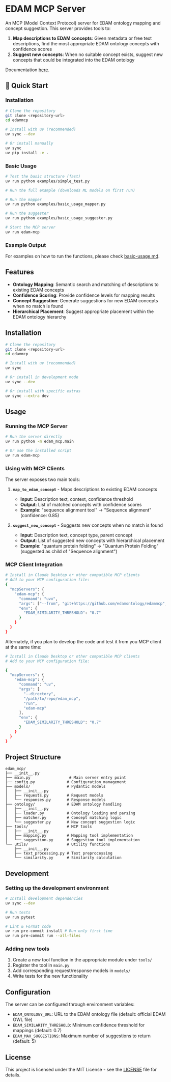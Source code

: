 # EDAM MCP Server

An MCP (Model Context Protocol) server for EDAM ontology mapping and concept suggestion. This server provides tools to:

1. **Map descriptions to EDAM concepts**: Given metadata or free text descriptions, find the most appropriate EDAM ontology concepts with confidence scores
2. **Suggest new concepts**: When no suitable concept exists, suggest new concepts that could be integrated into the EDAM ontology

Documentation [here](https://edamontology.github.io/edammcp/).

## 🚀 Quick Start

### Installation

```bash
# Clone the repository
git clone <repository-url>
cd edammcp

# Install with uv (recommended)
uv sync --dev

# Or install manually
uv sync
uv pip install -e .
```

### Basic Usage

```bash
# Test the basic structure (fast)
uv run python examples/simple_test.py

# Run the full example (downloads ML models on first run)

# Run the mapper
uv run python examples/basic_usage_mapper.py

# Run the suggester
uv run python examples/basic_usage_suggester.py

# Start the MCP server
uv run edam-mcp
```

### Example Output

For examples on how to run the functions, please check [basic-usage.md](/docs/examples/basic-usage.md).

## Features

- **Ontology Mapping**: Semantic search and matching of descriptions to existing EDAM concepts
- **Confidence Scoring**: Provide confidence levels for mapping results
- **Concept Suggestion**: Generate suggestions for new EDAM concepts when no match is found
- **Hierarchical Placement**: Suggest appropriate placement within the EDAM ontology hierarchy

## Installation

```bash
# Clone the repository
git clone <repository-url>
cd edammcp

# Install with uv (recommended)
uv sync

# Or install in development mode
uv sync --dev

# Or install with specific extras
uv sync --extra dev
```

## Usage

### Running the MCP Server

```bash
# Run the server directly
uv run python -m edam_mcp.main

# Or use the installed script
uv run edam-mcp
```

### Using with MCP Clients

The server exposes two main tools:

1. **`map_to_edam_concept`** - Maps descriptions to existing EDAM concepts
   - **Input**: Description text, context, confidence threshold
   - **Output**: List of matched concepts with confidence scores
   - **Example**: "sequence alignment tool" → "Sequence alignment" (confidence: 0.85)

2. **`suggest_new_concept`** - Suggests new concepts when no match is found
   - **Input**: Description text, concept type, parent concept
   - **Output**: List of suggested new concepts with hierarchical placement
   - **Example**: "quantum protein folding" → "Quantum Protein Folding" (suggested as child of "Sequence alignment")

### MCP Client Integration

```bash
# Install in Claude Desktop or other compatible MCP clients
# Add to your MCP configuration file:
{
  "mcpServers": {
    "edam-mcp": {
      "command": "uvx",
      "args": ["--from", "git+https://github.com/edamontology/edammcp", "edam-mcp"],
      "env": {
        "EDAM_SIMILARITY_THRESHOLD": "0.7"
      }
    }
  }
}
```

Alternately, if you plan to develop the code and test it from you MCP client at the same time:

```bash
# Install in Claude Desktop or other compatible MCP clients
# Add to your MCP configuration file:

{
  "mcpServers": {
    "edam-mcp": {
      "command": "uv",
      "args": [
        "--directory",
        "/path/to/repo/edam_mcp",
        "run",
        "edam-mcp"
      ],
      "env": {
        "EDAM_SIMILARITY_THRESHOLD": "0.7"
      }
    }
  }
}
```

## Project Structure

```
edam_mcp/
├── __init__.py
├── main.py                 # Main server entry point
├── config.py              # Configuration management
├── models/                # Pydantic models
│   ├── __init__.py
│   ├── requests.py        # Request models
│   └── responses.py       # Response models
├── ontology/              # EDAM ontology handling
│   ├── __init__.py
│   ├── loader.py          # Ontology loading and parsing
│   ├── matcher.py         # Concept matching logic
│   └── suggester.py       # New concept suggestion logic
├── tools/                 # MCP tools
│   ├── __init__.py
│   ├── mapping.py         # Mapping tool implementation
│   └── suggestion.py      # Suggestion tool implementation
└── utils/                 # Utility functions
    ├── __init__.py
    ├── text_processing.py # Text preprocessing
    └── similarity.py      # Similarity calculation
```

## Development

### Setting up the development environment

```bash
# Install development dependencies
uv sync --dev

# Run tests
uv run pytest

# Lint & Format code
uv run pre-commit install # Run only first time
uv run pre-commit run --all-files
```

### Adding new tools

1. Create a new tool function in the appropriate module under `tools/`
2. Register the tool in `main.py`
3. Add corresponding request/response models in `models/`
4. Write tests for the new functionality

## Configuration

The server can be configured through environment variables:

- `EDAM_ONTOLOGY_URL`: URL to the EDAM ontology file (default: official EDAM OWL file)
- `EDAM_SIMILARITY_THRESHOLD`: Minimum confidence threshold for mappings (default: 0.7)
- `EDAM_MAX_SUGGESTIONS`: Maximum number of suggestions to return (default: 5)

## License

This project is licensed under the MIT License - see the [LICENSE](LICENSE) file for details.
